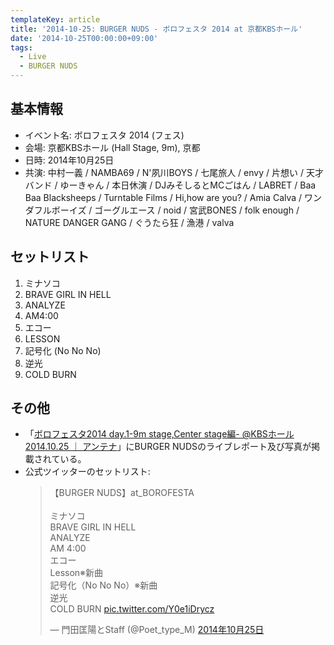 ```yaml
---
templateKey: article
title: '2014-10-25: BURGER NUDS - ボロフェスタ 2014 at 京都KBSホール'
date: '2014-10-25T00:00:00+09:00'
tags:
  - Live
  - BURGER NUDS
---
```

## 基本情報

* イベント名: ボロフェスタ 2014 (フェス)
* 会場: 京都KBSホール (Hall Stage, 9m), 京都
* 日時: 2014年10月25日
* 共演: 中村一義 / NAMBA69 / N'夙川BOYS / 七尾旅人 / envy / 片想い / 天才バンド / ゆーきゃん / 本日休演 / DJみそしるとMCごはん / LABRET / Baa Baa Blacksheeps / Turntable Films / Hi,how are you? / Amia Calva / ワンダフルボーイズ / ゴーグルエース / noid / 宮武BONES / folk enough / NATURE DANGER GANG / ぐうたら狂 / 漁港 / valva

## セットリスト

1. ミナソコ
1. BRAVE GIRL IN HELL
1. ANALYZE
1. AM4:00
1. エコー
1. LESSON
1. 記号化 (No No No)
1. 逆光
1. COLD BURN

## その他

* 「[ボロフェスタ2014 day.1-9m stage,Center stage編- @KBSホール 2014.10.25 ｜ アンテナ](http://kyoto-antenna.com/column/boro2014-day1-9mstage_141025/)」にBURGER NUDSのライブレポート及び写真が掲載されている。
* 公式ツイッターのセットリスト:<blockquote class="twitter-tweet" data-lang="ja"><p lang="ja" dir="ltr">【BURGER NUDS】at_BOROFESTA<br><br>ミナソコ<br>BRAVE GIRL IN HELL<br>ANALYZE<br>AM 4:00<br>エコー<br>Lesson※新曲<br>記号化（No No  No）※新曲<br>逆光<br>COLD BURN <a href="http://t.co/Y0e1iDrycz">pic.twitter.com/Y0e1iDrycz</a></p>&mdash; 門田匡陽とStaff (@Poet_type_M) <a href="https://twitter.com/Poet_type_M/status/526058479069327360">2014年10月25日</a></blockquote>
<script async src="//platform.twitter.com/widgets.js" charset="utf-8"></script>
